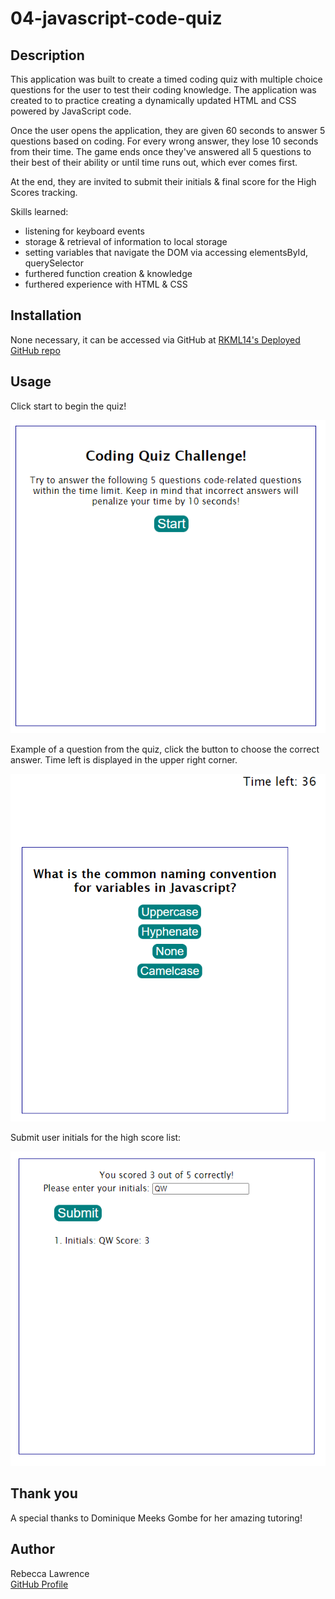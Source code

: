 # 04-javascript-code-quiz

## Description

This application was built to create a timed coding quiz with multiple choice questions for the user to test their coding knowledge.   The application was created to to practice creating a dynamically updated HTML and CSS powered by JavaScript code.  

Once the user opens the application, they are given 60 seconds to answer 5 questions based on coding.  For every wrong answer, they lose 10 seconds from their time. The game ends once they've answered all 5 questions to their best of their ability or until time runs out, which ever comes first.

At the end, they are invited to submit their initials & final score for the High Scores tracking. 

Skills learned:  
- listening for keyboard events
- storage & retrieval of information to local storage
- setting variables that navigate the DOM via accessing elementsById, querySelector 
- furthered function creation & knowledge
- furthered experience with HTML & CSS 

## Installation

None necessary, it can be accessed via GitHub at [RKML14's Deployed GitHub repo](https://rkml14.github.io/04-javascript-code-quiz/)

## Usage

Click start to begin the quiz!

![Initial starting screen, click the start button](./assets/images/start-page.png)

Example of a question from the quiz, click the button to choose the correct answer.  Time left is displayed in the upper right corner.

![Example of a question from the quiz, click the button to choose the correct answer](./assets/images/question-example.png)

Submit user initials for the high score list:

![Submit user initials for the high score list](./assets/images/high-score-submission.png)

## Thank you

A special thanks to Dominique Meeks Gombe for her amazing tutoring!  

## Author

Rebecca Lawrence  
[GitHub Profile](https://github.com/rkml14/04-javascript-code-quiz)
